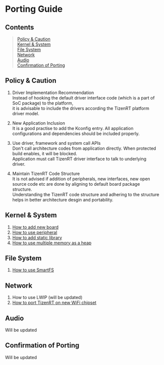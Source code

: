 # Porting Guide

## Contents
> [Policy & Caution](#policy--caution)  
> [Kernel & System](#kernel--system)  
> [File System](#file-system)  
> [Network](#network)  
> [Audio](#audio)  
> [Confirmation of Porting](#confirmation-of-porting)

## Policy & Caution
1. Driver Implementation Recommendation  
Instead of hooking the default driver interface code (which is a part of SoC package) to the platform,  
it is advisable to include the drivers according the TizenRT platform driver model.

2. New Application Inclusion  
It is a good practise to add the Kconfig entry. All application configurations and dependencies should be included properly.

3. Use driver, framework and system call APIs  
Don't call architecture codes from application directly. When protected build enables, it will be blocked.  
Application must call TizenRT driver interface to talk to underlying driver.

4. Maintain TizenRT Code Structure  
It is not advised if addition of peripherals, new interfaces, new open source code etc are done by aligning to default board package structure.  
Understanding the TizenRT code structure and adhering to the structure helps in better architecture desgin and portability.

## Kernel & System
1. [How to add new board](HowToAddnewBoard.md)
2. [How to use peripheral](HowToUsePeripheral.md)
3. [How to add static library](HowToAddStaticLibrary.md)
4. [How to use multiple memory as a heap](HowToUseMultiHeap.md)

## File System
1. [How to use SmartFS](HowToUseSmartFS.md)

## Network
1. How to use LWIP (will be updated)
2. [How to port TizenRT on new WiFi chipset](HowToPortTizenRTOnWiFiChipset.md)

## Audio
Will be updated

## Confirmation of Porting
Will be updated
